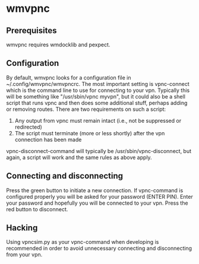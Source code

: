 # wmvpnc

## Prerequisites

wmvpnc requires wmdocklib and pexpect.

## Configuration

By default, wmvpnc looks for a configuration file in
~/.config/wmvpnc/wmvpncrc.
The most important setting is vpnc-connect which is the command line
to use for connecting to your vpn. Typically this will be something
like "/usr/sbin/vpnc myvpn", but it could also be a shell script that
runs vpnc and then does some additional stuff, perhaps adding or
removing routes. There are two requirements on such a script:
1. Any output from vpnc must remain intact (i.e., not be suppressed
or redirected)
2. The script must terminate (more or less shortly) after the vpn
connection has been made

vpnc-disconnect-command will typically be /usr/sbin/vpnc-disconnect,
but again, a script will work and the same rules as above apply.

## Connecting and disconnecting

Press the green button to initiate a new connection. If vpnc-command
is configured properly you will be asked for your password (ENTER
PIN). Enter your password and hopefully you will be connected to your
vpn. Press the red button to disconnect.

## Hacking

Using vpncsim.py as your vpnc-command when developing is recommended
in order to avoid unnecessary connecting and disconnecting from your
vpn.
